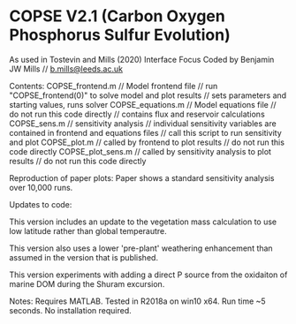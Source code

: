 # COPSE V2.1 (Carbon Oxygen Phosphorus Sulfur Evolution)

As used in Tostevin and Mills (2020) Interface Focus
Coded by Benjamin JW Mills // b.mills@leeds.ac.uk

Contents:
COPSE_frontend.m // Model frontend file // run "COPSE_frontend(0)" to solve model and plot results // sets parameters and starting values, runs solver
COPSE_equations.m // Model equations file // do not run this code directly // contains flux and reservoir calculations
COPSE_sens.m // sensitivity analysis // individual sensitivity variables are contained in frontend and equations files // call this script to run sensitivity and plot
COPSE_plot.m // called by frontend to plot results // do not run this code directly
COPSE_plot_sens.m // called by sensitivity analysis to plot results // do not run this code directly

Reproduction of paper plots:
Paper shows a standard sensitivity analysis over 10,000 runs. 

Updates to code:

This version includes an update to the vegetation mass calculation to use low latitude rather than global temperautre.

This version also uses a lower 'pre-plant' weathering enhancement than assumed in the version that is published.

This version experiments with adding a direct P source from the oxidaiton of marine DOM during the Shuram excursion.


Notes:
Requires MATLAB. Tested in R2018a on win10 x64. Run time ~5 seconds. No installation required.
